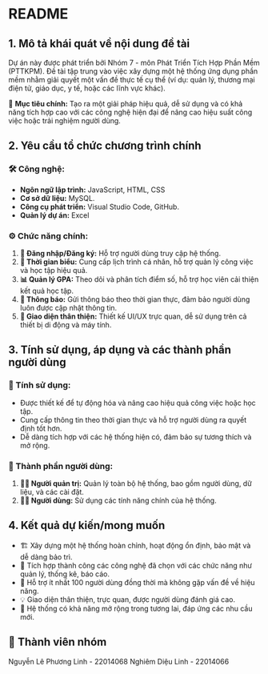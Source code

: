 # README

## 1. Mô tả khái quát về nội dung đề tài

Dự án này được phát triển bởi Nhóm 7 - môn Phát Triển Tích Hợp Phần Mềm (PTTKPM). Đề tài tập trung vào việc xây dựng một hệ thống ứng dụng phần mềm nhằm giải quyết một vấn đề thực tế cụ thể (ví dụ: quản lý, thương mại điện tử, giáo dục, y tế, hoặc các lĩnh vực khác).

🎯 **Mục tiêu chính:** Tạo ra một giải pháp hiệu quả, dễ sử dụng và có khả năng tích hợp cao với các công nghệ hiện đại để nâng cao hiệu suất công việc hoặc trải nghiệm người dùng.

## 2. Yêu cầu tổ chức chương trình chính

### 🛠️ Công nghệ:

- **Ngôn ngữ lập trình:** JavaScript, HTML, CSS
- **Cơ sở dữ liệu:** MySQL.
- **Công cụ phát triển:** Visual Studio Code, GitHub.
- **Quản lý dự án:** Excel

### ⚙️ Chức năng chính:

1. **🔑 Đăng nhập/Đăng ký:** Hỗ trợ người dùng truy cập hệ thống.
2. **📅 Thời gian biểu:** Cung cấp lịch trình cá nhân, hỗ trợ quản lý công việc và học tập hiệu quả.
3. **📊 Quản lý GPA:** Theo dõi và phân tích điểm số, hỗ trợ học viên cải thiện kết quả học tập.
4. **🔔 Thông báo:** Gửi thông báo theo thời gian thực, đảm bảo người dùng luôn được cập nhật thông tin.
5. **🎨 Giao diện thân thiện:** Thiết kế UI/UX trực quan, dễ sử dụng trên cả thiết bị di động và máy tính.

## 3. Tính sử dụng, áp dụng và các thành phần người dùng

### 🤝 Tính sử dụng:

- Được thiết kế để tự động hóa và nâng cao hiệu quả công việc hoặc học tập.
- Cung cấp thông tin theo thời gian thực và hỗ trợ người dùng ra quyết định tốt hơn.
- Dễ dàng tích hợp với các hệ thống hiện có, đảm bảo sự tương thích và mở rộng.

### 👥 Thành phần người dùng:

1. **👨‍💼 Người quản trị:** Quản lý toàn bộ hệ thống, bao gồm người dùng, dữ liệu, và các cài đặt.
2. **👩‍💻 Người dùng:** Sử dụng các tính năng chính của hệ thống.

## 4. Kết quả dự kiến/mong muốn

- 🏗️ Xây dựng một hệ thống hoàn chỉnh, hoạt động ổn định, bảo mật và dễ dàng bảo trì.
- 🔄 Tích hợp thành công các công nghệ đã chọn với các chức năng như quản lý, thống kê, báo cáo.
- 🚀 Hỗ trợ ít nhất 100 người dùng đồng thời mà không gặp vấn đề về hiệu năng.
- 💡 Giao diện thân thiện, trực quan, được người dùng đánh giá cao.
- 🔧 Hệ thống có khả năng mở rộng trong tương lai, đáp ứng các nhu cầu mới.

## 🤝 Thành viên nhóm

Nguyễn Lê Phương Linh - 22014068
Nghiêm Diệu Linh - 22014066
